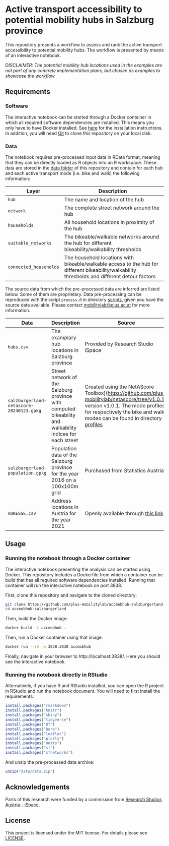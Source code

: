 # Active transport accessibility to potential mobility hubs in Salzburg province

This repository presents a workflow to assess and rank the active transport accessibility to potential mobility hubs. The workflow is presented by means of an interactive notebook.

*DISCLAIMER: The potential mobility hub locations used in the examples are not part of any concrete implementation plans, but chosen as examples to showcase the workflow*

## Requirements

### Software

The interactive notebook can be started through a Docker container in which all required software dependencies are installed. This means you only have to have Docker installed. See [here](https://docs.docker.com/engine/install/) for the installation instructions. In addition, you will need [Git](https://git-scm.com/book/en/v2/Getting-Started-Installing-Git) to clone this repository on your local disk.

### Data

The notebook requires pre-processed input data in RData format, meaning that they can be directly loaded as R objects into an R workspace. These data are stored in the [data folder](data) of this repository and contain for each hub and each active transport mode (i.e. bike and walk) the following information:

| Layer | Description |
| --- | --- |
| `hub`  | The name and location of the hub |
| `network`  | The complete street network around the hub |
| `households` | All household locations in proximity of the hub |
| `suitable_networks` | The bikeable/walkable networks around the hub for different bikeability/walkability thresholds |
| `connected_households` | The household locations with bikeable/walkable access to the hub for different bikeability/walkability thresholds and different detour factors |

The source data from which the pre-processed data are inferred are listed below. Some of them are proprietary. Data pre-processing can be reproduced with the script `process.R` in directory [scripts](scripts), given you have the source data available. Please contact mobilitylab@plus.ac.at for more information.

| Data | Description | Source |
| --- | --- | --- |
| `hubs.csv` | The examplary hub locations in Salzburg province | Provided by Research Studio iSpace |
| `salzburgerland-netascore-20240123.gpkg` | Street network of the Salzburg province with computed bikeability and walkability indices for each street | Created using the NetAScore Toolbox](https://github.com/plus-mobilitylab/netascore/tree/v1.0.1), version v1.0.1. The mode profiles for respectively the bike and walk modes can be found in directory [profiles](profiles) |
| `salzburgerland-population.gpkg` | Population data of the Salzburg province for the year 2016 on a 100x100m grid | Purchased from Statistics Austria |
| `ADRESSE.csv` | Address locations in Austria for the year 2021 | Openly available through [this link](https://data.bev.gv.at/download/Adressregister/Archiv_Adressregister/Adresse_Relationale_Tabellen_Stichtagsdaten_20211001.zip) |

## Usage

### Running the notebook through a Docker container

The interactive notebook presenting the analysis can be started using Docker. This repository includes a Dockerfile from which a container can be build that has all required software dependencies installed. Running that container will run the interactive notebook on port 3838.

First, clone this repository and navigate to the cloned directory:

```bash
git clone https://github.com/plus-mobilitylab/accmobhub-salzburgerland.git
cd accmobhub-salzburgerland
```

Then, build the Docker image:

```bash
docker build -t accmobhub .
```

Then, run a Docker container using that image:

```bash
docker run --rm -p 3838:3838 accmobhub
```

Finally, navigate in your browser to http://localhost:3838/. Here you should see the interactive notebook.

### Running the notebook directly in RStudio

Alternatively, if you have R and RStudio installed, you can open the R project in RStudio and run the notebook document. You will need to first install the requirements:

```r
install.packages("rmarkdown")
install.packages("knitr")
install.packages("shiny")
install.packages("tidyverse")
install.packages("DT")
install.packages("here")
install.packages("leaflet")
install.packages("plotly")
install.packages("units")
install.packages("sf")
install.packages("sfnetworks")
```

And unzip the pre-processed data archive:

```r
unzip("data/data.zip")
```

## Acknowledgements

Parts of this research were funded by a commission from [Research Studios Austria - iSpace](https://ispace.maps.arcgis.com/home/index.html).

## License

This project is licensed under the MIT license. For details please see [LICENSE](LICENSE).
